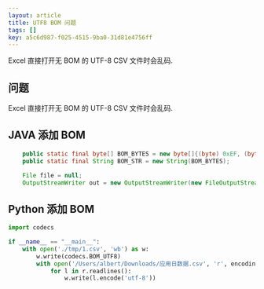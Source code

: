 ```yaml
---
layout: article
title: UTF8 BOM 问题
tags: []
key: a5c6d987-f025-4515-9ba0-31d81e4756ff
---
```


Excel 直接打开无 BOM 的 UTF-8 CSV 文件时会乱码.

<!--more-->

## 问题

Excel 直接打开无 BOM 的 UTF-8 CSV 文件时会乱码.

## JAVA 添加 BOM

```java
    public static final byte[] BOM_BYTES = new byte[]{(byte) 0xEF, (byte) 0xBB, (byte) 0xBF};
    public static final String BOM_STR = new String(BOM_BYTES);

    File file = null;
    OutputStreamWriter out = new OutputStreamWriter(new FileOutputStream(file));
```

## Python 添加 BOM

```python
import codecs

if __name__ == "__main__":
    with open('./tmp/1.csv', 'wb') as w:
        w.write(codecs.BOM_UTF8)
        with open('/Users/albert/Downloads/应用日数据.csv', 'r', encoding='utf-8') as r:
            for l in r.readlines():
                w.write(l.encode('utf-8'))
```
